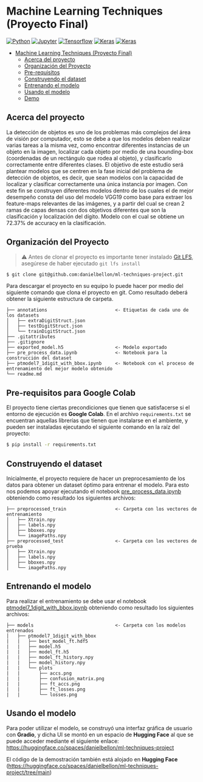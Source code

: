 # Machine Learning Techniques (Proyecto Final)

<!-- TABLE OF HEADER -->
[![Python][skill-python-shield]][skill-python-url]
[![Jupyter][skill-jupyter-shield]][skill-jupyter-url]
[![Tensorflow][skill-tensorflow-shield]][skill-tensorflow-url]
[![Keras][skill-keras-shield]][skill-keras-url]
[![Keras][skill-scikit-learn-shield]][skill-scikit-learn-url]


<!-- TOC -->

* [Machine Learning Techniques (Proyecto Final)](#machine-learning-techniques--proyecto-final-)
    * [Acerca del proyecto](#acerca-del-proyecto)
    * [Organización del Proyecto](#organización-del-proyecto)
    * [Pre-requisitos](#pre-requisitos)
    * [Construyendo el dataset](#construyendo-el-dataset)
    * [Entrenando el modelo](#entrenando-el-modelo)
    * [Usando el modelo](#usando-el-modelo)
    * [Demo](#demo)

<!-- TOC -->

<!-- ABOUT THE PROJECT -->

## Acerca del proyecto

La detección de objetos es uno de los problemas más complejos del área de visión por computador, esto se debe a que los
modelos deben realizar varias tareas a la misma vez, como encontrar diferentes instancias de un objeto en la imagen,
localizar cada objeto por medio de una bounding-box (coordenadas de un rectángulo que rodea al objeto), y clasificarlo
correctamente entre diferentes clases.
El objetivo de este estudio será plantear modelos que se centren en la fase inicial del problema de detección de
objetos, es decir, que sean modelos con la capacidad de localizar y clasificar correctamente una única instancia por
imagen.
Con este fin se construyen diferentes modelos dentro de los cuales el de mejor desempeño consta del uso del modelo VGG19
como base para extraer los feature-maps relevantes de las imágenes, y a partir del cual se crean 2 ramas de capas densas
con dos objetivos diferentes que son la clasificación y localización del dígito. Modelo con el cual se obtiene un 72.37%
de accuracy en la clasificación.

## Organización del Proyecto

> ⚠️ Antes de clonar el proyecto es importante tener instalado [Git LFS](https://git-lfs.github.com/), asegúrese de
> haber
> ejecutado `git lfs install`

```bash
$ git clone git@github.com:danielbellon/ml-techniques-project.git
``` 

Para descargar el proyecto en su equipo lo puede hacer por medio del siguiente comando que clona el proyecto en git.
Como resultado deberá obtener la siguiente estructura de carpeta.

    ├── annotations                         <- Etiquetas de cada uno de los datasets
    │   ├── extraDigitStruct.json           
    │   ├── testDigitStruct.json                            
    │   └── trainDigitStruct.json           
    ├── .gitattributes
    ├── .gitignore                          
    ├── exported_model.h5                   <- Modelo exportado
    ├── pre_process_data.ipynb              <- Notebook para la construcción del dataset
    ├── ptmodel7_1digit_with_bbox.ipynb     <- Notebook con el proceso de entrenamiento del mejor modelo obtenido
    └── readme.md                           

## Pre-requisitos para Google Colab

El proyecto tiene ciertas precondiciones que tienen que satisfacerse si el entorno de ejecución es **Google Colab**. En el
archivo `requirements.txt`
se encuentran aquellas librerías que tienen que instalarse en el ambiente, y pueden ser instaladas ejecutando
el siguiente comando en la raíz del proyecto:

``` bash
$ pip install -r requirements.txt
```

## Construyendo el dataset

Inicialmente, el proyecto requiere de hacer un preprocesamiento de los datos para obtener un dataset óptimo para
entrenar
el modelo. Para esto nos podemos apoyar ejecutando el notebook [pre_process_data.ipynb](pre_process_data.ipynb)
obteniendo como resultado los siguientes archivos:

    ├── preprocessed_train                  <- Carpeta con los vectores de entrenamiento
    │   ├── Xtrain.npy                      
    │   ├── labels.npy                                       
    │   ├── bboxes.npy                                       
    │   └── imagePaths.npy                  
    ├── preprocessed_test                   <- Carpeta con los vectores de prueba
    │   ├── Xtrain.npy                      
    │   ├── labels.npy                                       
    │   ├── bboxes.npy                                       
    │   └── imagePaths.npy                  

## Entrenando el modelo

Para realizar el entrenamiento se debe usar el notebook [ptmodel7_1digit_with_bbox.ipynb](ptmodel7_1digit_with_bbox.ipynb)
obteniendo como resultado los siguientes archivos:

    ├── models                              <- Carpeta con los modelos entrenados
    │   ├── ptmodel7_1digit_with_bbox
    |   |   ├── best_model_ft.hdf5
    |   |   ├── model.h5
    |   |   ├── model_ft.h5
    |   |   ├── model_ft_history.npy
    |   |   ├── model_history.npy
    |   |   └── plots
    |   |       ├── accs.png
    |   |       ├── confusion_matrix.png
    |   |       ├── ft_accs.png
    |   |       ├── ft_losses.png
    |   |       └── losses.png

## Usando el modelo

Para poder utilizar el modelo, se construyó una interfaz gráfica de usuario con **Gradio**, y dicha UI se montó en un 
espacio de **Hugging Face** al que se puede acceder mediante el siguiente enlace: 
https://huggingface.co/spaces/danielbellon/ml-techniques-project

El código de la demostración también está alojado en **Hugging Face** (https://huggingface.co/spaces/danielbellon/ml-techniques-project/tree/main)

<!-- MARKDOWN LINKS & IMAGES -->
<!-- https://shields.io/ -->
[skill-python-shield]: https://img.shields.io/badge/Python-3.9-blue
[skill-python-url]: https://www.python.org/
[skill-jupyter-shield]: https://img.shields.io/badge/Jupyter-6.4.8-blue
[skill-jupyter-url]: https://jupyter.org/
[skill-tensorflow-shield]: https://img.shields.io/badge/TensorFlow-2.9.1-blue
[skill-tensorflow-url]: https://www.tensorflow.org/?hl=es-419
[skill-keras-shield]: https://img.shields.io/badge/Keras-2.9.0-blue
[skill-keras-url]: https://keras.io/getting_started/
[skill-scikit-learn-shield]: https://img.shields.io/badge/SciKit_Learn-1.1.3-blue
[skill-scikit-learn-url]: https://scikit-learn.org/stable/install.html
